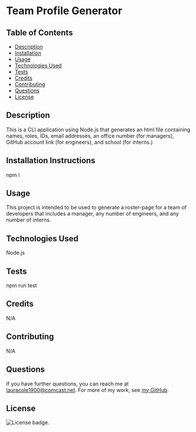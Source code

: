 # Team Profile Generator

  ## Table of Contents

  * [Description](#description)
  * [Installation](#installation)
  * [Usage](#usage)
  * [Technologies Used](#technologies)
  * [Tests](#tests)
  * [Credits](#credits)
  * [Contributing](#contributing)
  * [Questions](#questions)
  * [License](#license)

  ## Description

  This is a CLI application using Node.js that generates an html file containing names, roles, IDs, email addresses, an office number (for managers), GitHub account link (for engineers), and school (for interns.)

  ## Installation Instructions

  npm i

  ## Usage

  This project is intended to be used to generate a roster-page for a team of developers that includes a manager, any number of engineers, and any number of interns.

  ## Technologies Used

  Node.js

  ## Tests

  npm run test

  ## Credits

  N/A

  ## Contributing

  N/A

  ## Questions

  If you have further questions, you can reach me at lauracole1900@comcast.net. For more of my work, see [my GitHub](https://github.com/LauraCole1900).

  ## License

  ![License badge](https://img.shields.io/badge/license-MIT-brightgreen).
